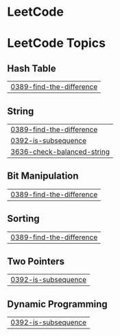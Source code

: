 # LeetCode
<!---LeetCode Topics Start-->
# LeetCode Topics
## Hash Table
|  |
| ------- |
| [0389-find-the-difference](https://github.com/prasad-nimbalkar/LeetCode/tree/master/0389-find-the-difference) |
## String
|  |
| ------- |
| [0389-find-the-difference](https://github.com/prasad-nimbalkar/LeetCode/tree/master/0389-find-the-difference) |
| [0392-is-subsequence](https://github.com/prasad-nimbalkar/LeetCode/tree/master/0392-is-subsequence) |
| [3636-check-balanced-string](https://github.com/prasad-nimbalkar/LeetCode/tree/master/3636-check-balanced-string) |
## Bit Manipulation
|  |
| ------- |
| [0389-find-the-difference](https://github.com/prasad-nimbalkar/LeetCode/tree/master/0389-find-the-difference) |
## Sorting
|  |
| ------- |
| [0389-find-the-difference](https://github.com/prasad-nimbalkar/LeetCode/tree/master/0389-find-the-difference) |
## Two Pointers
|  |
| ------- |
| [0392-is-subsequence](https://github.com/prasad-nimbalkar/LeetCode/tree/master/0392-is-subsequence) |
## Dynamic Programming
|  |
| ------- |
| [0392-is-subsequence](https://github.com/prasad-nimbalkar/LeetCode/tree/master/0392-is-subsequence) |
<!---LeetCode Topics End-->